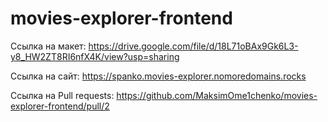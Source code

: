 # movies-explorer-frontend

Ссылка на макет: https://drive.google.com/file/d/18L71oBAx9Gk6L3-y8_HW2ZT8RI6nfX4K/view?usp=sharing

Ссылка на сайт: https://spanko.movies-explorer.nomoredomains.rocks

Ссылка на Pull requests: https://github.com/MaksimOme1chenko/movies-explorer-frontend/pull/2
